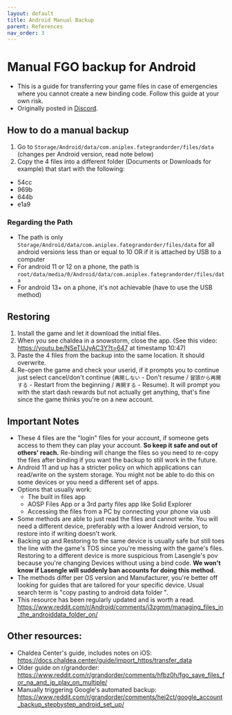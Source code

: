 ```yaml
---
layout: default
title: Android Manual Backup
parent: References
nav_order: 3
---
```


# Manual FGO backup for Android
- This is a guide for transferring your game files in case of emergencies where you cannot create a new binding code. Follow this guide at your own risk.
- Originally posted in [Discord](https://discord.com/channels/274980577545945090/274981376543948812/1024678458351169669).

## How to do a manual backup
1. Go to `Storage/Android/data/com.aniplex.fategrandorder/files/data` (changes per Android version, read note below)
2. Copy the 4 files into a different folder (Documents or Downloads for example) that start with the following:
  - 54cc
  - 969b
  - 644b
  - e1a9

### Regarding the Path
- The path is only `Storage/Android/data/com.aniplex.fategrandorder/files/data` for all android versions less than or equal to 10 OR if it is attached by USB to a computer
- For android 11 or 12 on a phone, the path is `root/data/media/0/Android/data/com.aniplex.fategrandorder/files/data`
- For android 13+ on a phone, it's not achievable (have to use the USB method)

## Restoring
1. Install the game and let it download the initial files.
2. When you see chaldea in a snowstorm, close the app. (See this video: <https://youtu.be/NSeTUJyAC3Y?t=647> at timestamp 10:47)
3. Paste the 4 files from the backup into the same location. It should overwrite.
4. Re-open the game and check your userid, if it prompts you to continue just select cancel/don't continue (`再開しない` - Don't resume / `冒頭から再開する` - Restart from the beginning / `再開する` - Resume). It will prompt you with the start dash rewards but not actually get anything, that's fine since the game thinks you're on a new account.

## Important Notes
- These 4 files are the "login" files for your account, if someone gets access to them they can play your account. __So keep it safe and out of others' reach.__ Re-binding will change the files so you need to re-copy the files after binding if you want the backup to still work in the future.
- Android 11 and up has a stricter policy on which applications can read/write on the system storage. You might not be able to do this on some devices or you need a different set of apps.
- Options that usually work:
    - The built in files app
    - AOSP Files App or a 3rd party files app like Solid Explorer
    - Accessing the files from a PC by connecting your phone via usb
- Some methods are able to just read the files and cannot write. You will need a different device, preferably with a lower Android version, to restore into if writing doesn't work.
- Backing up and Restoring to the same device is usually safe but still toes the line with the game's TOS since you're messing with the game's files. Restoring to a different device is more suspicious from Lasengle's pov because you're changing Devices without using a bind code. __We won't know if Lasengle will suddenly ban accounts for doing this method.__
- The methods differ per OS version and Manufacturer, you're better off looking for guides that are tailored for your specific device. Usual search term is "copy pasting to android data folder <manufacturer>".
- This resource has been regularly updated and is worth a read. <https://www.reddit.com/r/Android/comments/j3zgmm/managing_files_in_the_androiddata_folder_on/>

## Other resources:
- Chaldea Center's guide, includes notes on iOS: <https://docs.chaldea.center/guide/import_https/transfer_data>
- Older guide on r/grandorder: <https://www.reddit.com/r/grandorder/comments/hfbz0h/fgo_save_files_for_na_and_jp_play_on_multiple/>
- Manually triggering Google's automated backup: <https://www.reddit.com/r/grandorder/comments/hej2ct/google_account_backup_stepbystep_android_set_up/>
